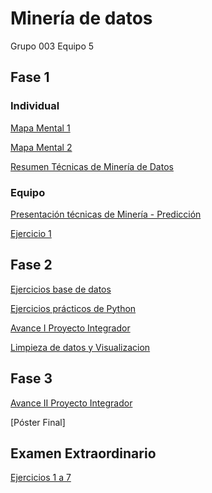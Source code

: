 # Minería de datos
Grupo 003 Equipo 5

## Fase 1

### Individual
[Mapa Mental 1](https://github.com/lauraestefany/Mineria-de-datos/blob/master/MapaMental_1_1588292.pdf)

[Mapa Mental 2](https://github.com/lauraestefany/Mineria-de-datos/blob/master/MapaMental_2_1588292.pdf)

[Resumen Técnicas de Minería de Datos](https://github.com/lauraestefany/Mineria-de-datos/blob/master/Resumen_TecnicasMineria_1588292.pdf)


### Equipo

[Presentación técnicas de Minería - Predicción](https://github.com/lauraestefany/Mineria-de-datos/blob/master/Presentaci%C3%B3n_Predicci%C3%B3n_5.pdf)

[Ejercicio 1](https://github.com/lauraestefany/Mineria-de-datos/blob/master/Ejercicios1_5_003.ipynb)

## Fase 2
[Ejercicios base de datos](https://github.com/lauraestefany/Mineria-de-datos/blob/master/AnalisisBD_1588292.pdf)

[Ejercicios prácticos de Python](https://github.com/lauraestefany/Mineria-de-datos/blob/master/PythonBasico_1588292)

[Avance I Proyecto Integrador](https://github.com/lauraestefany/Mineria-de-datos/blob/master/Avance1-PIA_13_003.pdf)

[Limpieza de datos y Visualizacion](https://github.com/lauraestefany/Mineria-de-datos/blob/master/Proyecto%20(1).ipynb)


## Fase 3
[Avance II Proyecto Integrador](https://github.com/lauraestefany/Mineria-de-datos/blob/master/AvancePIA_II_003_13)

[Póster Final]


## Examen Extraordinario

[Ejercicios 1 a 7](https://github.com/lauraestefany/Mineria-de-datos/blob/master/EE_Ejercicio1a5_1588292.ipynb)
